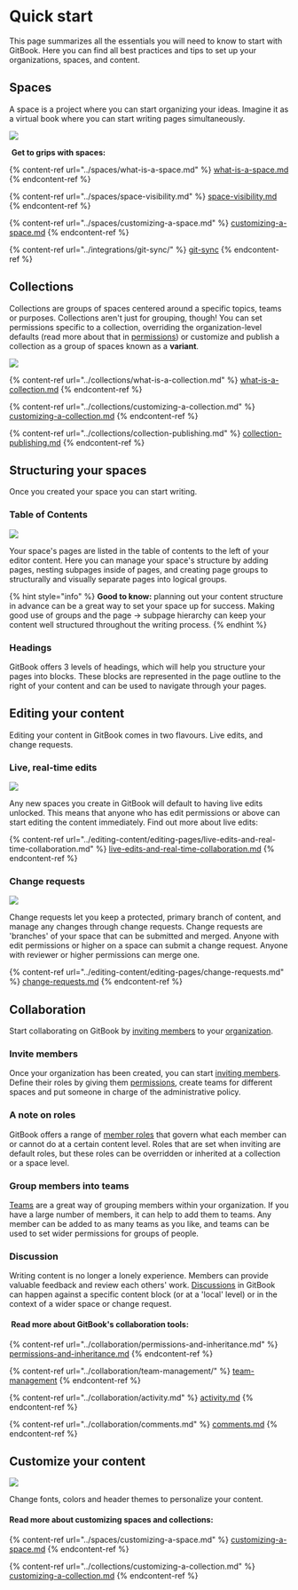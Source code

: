 # Quick start

This page summarizes all the essentials you will need to know to start with GitBook. Here you can find all best practices and tips to set up your organizations, spaces, and content.

## Spaces

A space is a project where you can start organizing your ideas. Imagine it as a virtual book where you can start writing pages simultaneously.

![](../.gitbook/assets/Space.png)

**​** **Get to grips with spaces:**

{% content-ref url="../spaces/what-is-a-space.md" %}
[what-is-a-space.md](../spaces/what-is-a-space.md)
{% endcontent-ref %}

{% content-ref url="../spaces/space-visibility.md" %}
[space-visibility.md](../spaces/space-visibility.md)
{% endcontent-ref %}

{% content-ref url="../spaces/customizing-a-space.md" %}
[customizing-a-space.md](../spaces/customizing-a-space.md)
{% endcontent-ref %}

{% content-ref url="../integrations/git-sync/" %}
[git-sync](../integrations/git-sync/)
{% endcontent-ref %}

## Collections

Collections are groups of spaces centered around a specific topics, teams or purposes. Collections aren't just for grouping, though! You can set permissions specific to a collection, overriding the organization-level defaults (read more about that in [permissions](../collaboration/permissions-and-inheritance.md)) or customize and publish a collection as a group of spaces known as a **variant**.

![](../.gitbook/assets/Collection.png)

{% content-ref url="../collections/what-is-a-collection.md" %}
[what-is-a-collection.md](../collections/what-is-a-collection.md)
{% endcontent-ref %}

{% content-ref url="../collections/customizing-a-collection.md" %}
[customizing-a-collection.md](../collections/customizing-a-collection.md)
{% endcontent-ref %}

{% content-ref url="../collections/collection-publishing.md" %}
[collection-publishing.md](../collections/collection-publishing.md)
{% endcontent-ref %}

## Structuring your spaces <a href="structure-your-doc" id="structure-your-doc"></a>

Once you created your space you can start writing.

### Table of Contents <a href="table-of-contents" id="table-of-contents"></a>

![](../.gitbook/assets/ToC.png)

Your space's pages are listed in the table of contents to the left of your editor content. Here you can manage your space's structure by adding pages, nesting subpages inside of pages, and creating page groups to structurally and visually separate pages into logical groups.

{% hint style="info" %}
**Good to know:** planning out your content structure in advance can be a great way to set your space up for success. Making good use of groups and the page -> subpage hierarchy can keep your content well structured throughout the writing process.
{% endhint %}

### Headings <a href="headings" id="headings"></a>

GitBook offers 3 levels of headings, which will help you structure your pages into blocks. These blocks are represented in the page outline to the right of your content and can be used to navigate through your pages.

## Editing your content <a href="rich-text-and-rich-content" id="rich-text-and-rich-content"></a>

Editing your content in GitBook comes in two flavours. Live edits, and change requests.

### Live, real-time edits

![](<../.gitbook/assets/Live Edit (1).png>)

Any new spaces you create in GitBook will default to having live edits unlocked. This means that anyone who has edit permissions or above can start editing the content immediately. Find out more about live edits:

{% content-ref url="../editing-content/editing-pages/live-edits-and-real-time-collaboration.md" %}
[live-edits-and-real-time-collaboration.md](../editing-content/editing-pages/live-edits-and-real-time-collaboration.md)
{% endcontent-ref %}

### Change requests

![](<../.gitbook/assets/Locked Edits.png>)

Change requests let you keep a protected, primary branch of content, and manage any changes through change requests. Change requests are 'branches' of your space that can be submitted and merged. Anyone with edit permissions or higher on a space can submit a change request. Anyone with reviewer or higher permissions can merge one.

{% content-ref url="../editing-content/editing-pages/change-requests.md" %}
[change-requests.md](../editing-content/editing-pages/change-requests.md)
{% endcontent-ref %}

## Collaboration <a href="collaboration" id="collaboration"></a>

Start collaborating on GitBook by [inviting members](../collaboration/team-management/) to your [organization](../organizations/what-is-an-organization.md).

### Invite members <a href="invite-members-and-create-a-team" id="invite-members-and-create-a-team"></a>

Once your organization has been created, you can start [inviting members](../collaboration/team-management/). Define their roles by giving them [permissions](quick-start.md), create teams for different spaces and put someone in charge of the administrative policy.

### A note on roles

GitBook offers a range of [member roles](../collaboration/team-management/setting-up-permissions.md) that govern what each member can or cannot do at a certain content level. Roles that are set when inviting are default roles, but these roles can be overridden or inherited at a collection or a space level.

### Group members into teams

[Teams](../collaboration/team-management/teams.md) are a great way of grouping members within your organization. If you have a large number of members, it can help to add them to teams. Any member can be added to as many teams as you like, and teams can be used to set wider permissions for groups of people.

### **Discussion** <a href="comments" id="comments"></a>

Writing content is no longer a lonely experience. Members can provide valuable feedback and review each others' work. [Discussions](../collaboration/comments.md) in GitBook can happen against a specific content block (or at a 'local' level) or in the context of a wider space or change request.

#### ​ Read more about GitBook's collaboration tools: <a href="you-can-read-more-about-collaboration-in-here" id="you-can-read-more-about-collaboration-in-here"></a>

{% content-ref url="../collaboration/permissions-and-inheritance.md" %}
[permissions-and-inheritance.md](../collaboration/permissions-and-inheritance.md)
{% endcontent-ref %}

{% content-ref url="../collaboration/team-management/" %}
[team-management](../collaboration/team-management/)
{% endcontent-ref %}

{% content-ref url="../collaboration/activity.md" %}
[activity.md](../collaboration/activity.md)
{% endcontent-ref %}

{% content-ref url="../collaboration/comments.md" %}
[comments.md](../collaboration/comments.md)
{% endcontent-ref %}

## Customize your content <a href="customization" id="customization"></a>

![](<../.gitbook/assets/Customize (1).png>)

Change fonts, colors and header themes to personalize your content.‌

#### Read more about customizing spaces and collections: <a href="you-can-see-all-the-customizations-possibilities-here" id="you-can-see-all-the-customizations-possibilities-here"></a>

{% content-ref url="../spaces/customizing-a-space.md" %}
[customizing-a-space.md](../spaces/customizing-a-space.md)
{% endcontent-ref %}

{% content-ref url="../collections/customizing-a-collection.md" %}
[customizing-a-collection.md](../collections/customizing-a-collection.md)
{% endcontent-ref %}
